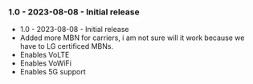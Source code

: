 ### 1.0 - 2023-08-08 - Initial release
- 1.0 - 2023-08-08 - Initial release
- Added more MBN for carriers, i am not sure will it work because we have to LG certificed MBNs.
- Enables VoLTE
- Enables VoWiFi
- Enables 5G support
